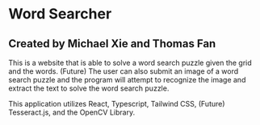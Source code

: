 # Word Searcher
## Created by Michael Xie and Thomas Fan

This is a website that is able to solve a word search puzzle given the grid and the words. (Future) The user can also submit an image of a word search puzzle and the program will attempt to recognize the image and extract the text to solve the word search puzzle.

This application utilizes React, Typescript, Tailwind CSS, (Future) Tesseract.js, and the OpenCV Library.
